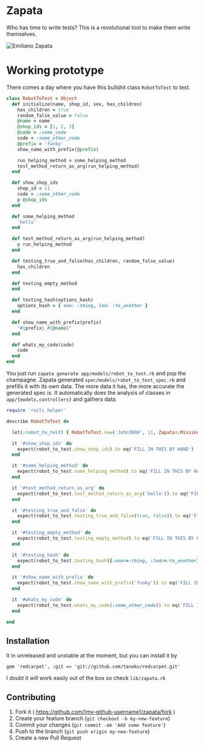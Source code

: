 # Zapata

Who has time to write tests? This is a revolutional tool to make them write themselves.


![Emiliano Zapata](https://cloud.githubusercontent.com/assets/1877286/3753719/af3bfec2-1814-11e4-8790-242c2b26a8e9.jpg)

# Working prototype

There comes a day where you have this bullshit class ``RobotToTest`` to test.

```ruby
class RobotToTest < Object
  def initialize(name, shop_id, sex, has_children)
    has_children = true
    random_false_value = false
    @name = name
    @shop_ids = [1, 2, 3]
    @code = :some_code
    code = :some_other_code
    @prefix = 'funky'
    show_name_with_prefix(@prefix)

    run_helping_method = some_helping_method
    test_method_return_as_arg(run_helping_method)
  end

  def show_shop_ids
    shop_id = 11
    code = :some_other_code
    p @shop_ids
  end

  def some_helping_method
    'hello'
  end

  def test_method_return_as_arg(run_helping_method)
    p run_helping_method
  end

  def testing_true_and_false(has_children, random_false_value)
    has_children
  end

  def testing_empty_method
  end

  def testing_hash(options_hash)
    options_hash = { one: :thing, led: :to_another }
  end

  def show_name_with_prefix(prefix)
    "#{prefix}_#{@name}"
  end

  def whats_my_code(code)
    code
  end
end
```

You just run ``zapata generate app/models/robot_to_test.rb`` and pop the champagne.
Zapata generated ``spec/models/robot_to_test_spec.rb`` and prefills it with its own data.
The more data it has, the more accurate the generated spec is. It automatically
does the analysis of classes in ``app/{models,controllers}`` and gathers data.

```ruby
require 'rails_helper'

describe RobotToTest do

  let(:robot_to_test) { RobotToTest.new('John3000', 11, Zapata::Missing.new(:never_set, :sex), true) }

  it '#show_shop_ids' do
    expect(robot_to_test.show_shop_ids).to eq('FILL IN THIS BY HAND')
  end

  it '#some_helping_method' do
    expect(robot_to_test.some_helping_method).to eq('FILL IN THIS BY HAND')
  end

  it '#test_method_return_as_arg' do
    expect(robot_to_test.test_method_return_as_arg('hello')).to eq('FILL IN THIS BY HAND')
  end

  it '#testing_true_and_false' do
    expect(robot_to_test.testing_true_and_false(true, false)).to eq('FILL IN THIS BY HAND')
  end

  it '#testing_empty_method' do
    expect(robot_to_test.testing_empty_method).to eq('FILL IN THIS BY HAND')
  end

  it '#testing_hash' do
    expect(robot_to_test.testing_hash({:one=>:thing, :led=>:to_another})).to eq('FILL IN THIS BY HAND')
  end

  it '#show_name_with_prefix' do
    expect(robot_to_test.show_name_with_prefix('funky')).to eq('FILL IN THIS BY HAND')
  end

  it '#whats_my_code' do
    expect(robot_to_test.whats_my_code(:some_other_code)).to eq('FILL IN THIS BY HAND')
  end

end
```

## Installation

It in unreleased and unstable at the moment, but you can install it by
```
gem 'redcarpet', :git => 'git://github.com/tanoku/redcarpet.git'
```

I doubt it will work easily out of the box so check ``lib/zapata.rb``

## Contributing

1. Fork it ( https://github.com/[my-github-username]/zapata/fork )
2. Create your feature branch (`git checkout -b my-new-feature`)
3. Commit your changes (`git commit -am 'Add some feature'`)
4. Push to the branch (`git push origin my-new-feature`)
5. Create a new Pull Request

